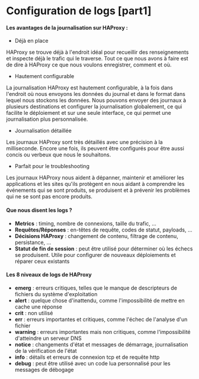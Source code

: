 # Configuration de logs [part1]

#### Les avantages de la journalisation sur HAProxy :

- Déjà en place

HAProxy se trouve déjà à l'endroit idéal pour recueillir des renseignements et inspecte déjà le trafic qui le traverse.
Tout ce que nous avons à faire est de dire à HAProxy ce que nous voulons enregistrer, comment et où.

- Hautement configurable

La journalisation HAProxy est hautement configurable, à la fois dans l'endroit où nous envoyons les données du journal et dans le format dans lequel nous stockons les données. Nous pouvons envoyer des journaux à plusieurs destinations et configurer la journalisation globalement, ce qui facilite le déploiement et sur une seule interface, ce qui permet une journalisation plus personnalisée.

- Journalisation détaillée

Les journaux HAProxy sont très détaillés avec une précision à la milliseconde.
Encore une fois, ils peuvent être configurés pour être aussi concis ou verbeux que nous le souhaitons.

- Parfait pour le troubleshooting

Les journaux HAProxy nous aident à dépanner, maintenir et améliorer les applications et les sites qu'ils protègent en nous aidant à comprendre les événements qui se sont produits, se produisent et à prévenir les problèmes qui ne se sont pas encore produits.

#### Que nous disent les logs ?

- **Metrics** : timing, nombre de connexions, taille du trafic, ...
- **Requêtes/Réponses** : en-têtes de requête, codes de statut, payloads, ...
- **Décisions HAProxy** : changement de contenu, filtrage de contenu, persistance, ...
- **Statut de fin de session** : peut être utilisé pour déterminer où les échecs se produisent. Utile pour configurer de nouveaux déploiements et réparer ceux existants

#### Les 8 niveaux de logs de HAProxy

- **emerg** : erreurs critiques, telles que le manque de descripteurs de fichiers du système d'exploitation
- **alert** : quelque chose d'inattendu, comme l'impossibilité de mettre en cache une réponse
- **crit** : non utilisé
- **err** : erreurs importantes et critiques, comme l'échec de l'analyse d'un fichier
- **warning** : erreurs importantes mais non critiques, comme l'impossibilité d'atteindre un serveur DNS
- **notice** : changements d'état et messages de démarrage, journalisation de la vérification de l'état
- **info** : détails et erreurs de connexion tcp et de requête http
- **debug** : peut être utilisé avec un code lua personnalisé pour les messages de débogage